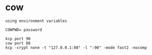 # cow 

    using environment variables

    COWPWD= password

    kcp port 90
    cow port 80
    kcp -crypt none -t "127.0.0.1:80" -l ":90" -mode fast2 -nocomp
